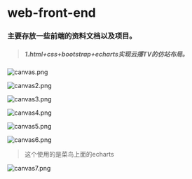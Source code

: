 # web-front-end
### 主要存放一些前端的资料文档以及项目。
> ##### 1.html+css+bootstrap+echarts实现云播TV的仿站布局。

![canvas.png](https://upload-images.jianshu.io/upload_images/24109213-fa65635f0711f63e.png?imageMogr2/auto-orient/strip%7CimageView2/2/w/1240)


![canvas2.png](https://upload-images.jianshu.io/upload_images/24109213-14a2d92add432a35.png?imageMogr2/auto-orient/strip%7CimageView2/2/w/1240)

![canvas3.png](https://upload-images.jianshu.io/upload_images/24109213-fa1ba4e90120bce6.png?imageMogr2/auto-orient/strip%7CimageView2/2/w/1240)

![canvas4.png](https://upload-images.jianshu.io/upload_images/24109213-f737f2fa457b0625.png?imageMogr2/auto-orient/strip%7CimageView2/2/w/1240)

![canvas5.png](https://upload-images.jianshu.io/upload_images/24109213-ff43f0a641055a75.png?imageMogr2/auto-orient/strip%7CimageView2/2/w/1240)

![canvas6.png](https://upload-images.jianshu.io/upload_images/24109213-5e1caca73526d7d3.png?imageMogr2/auto-orient/strip%7CimageView2/2/w/1240)
> 这个使用的是菜鸟上面的echarts

![canvas7.png](https://upload-images.jianshu.io/upload_images/24109213-bc5115d1f16051c8.png?imageMogr2/auto-orient/strip%7CimageView2/2/w/1240)
